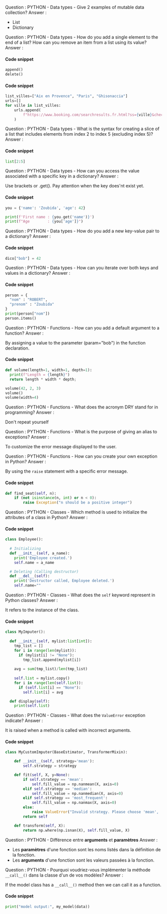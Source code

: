 <!-- 
08 10 2024
DONE : Les quizz de la section Python ont été vu

-->




<!-- 
<p align="center">
<img src="../static/md/assets/img1.png" alt="attention" width="577"/>
</p>

$$ E = mc^2 $$




#### Code snippet  

```python
# -----------------------------------------------------------------------------
def preprocessor(df):
    # drop
    df.drop(columns="Unnamed: 7", inplace=True)
    df.drop_duplicates(inplace=True)

    # format
    df.columns = df.columns.str.lower()
    df.columns = df.columns.str.replace("/", "_")
```


Question : 
Answer   : 

#### Code snippet 

```python
# TODO : add sample code
```

-->



<!-- 
############################################################
## Questions issues des quizz
############################################################ 
-->

Question : PYTHON - Data types - Give 2 examples of mutable data collection?
Answer  : 

* List
* Dictionary



Question : PYTHON - Data types - How do you add a single element to the end of a list? How can you remove an item from a list using its value?
Answer  : 

#### Code snippet 

```python
append()
delete()

```

#### Code snippet 

```python
list_villes=["Aix en Provence", "Paris", "Ghisonaccia"]
urls=[]
for ville in list_villes:
    urls.append(
        f"https://www.booking.com/searchresults.fr.html?ss={ville}&checkin=2024-05-02&checkout=2024-05-05&group_adults=2&no_rooms=1&group_children=0",
    )

```



Question : PYTHON - Data types - What is the syntax for creating a slice of a list that includes elements from index 2 to index 5 (excluding index 5)?
Answer  : 

#### Code snippet 

```python
list[2:5]
```





Question : PYTHON - Data types - How can you access the value associated with a specific key in a dictionary?
Answer  : 

Use brackets or .get(). Pay attention when the key does'nt exist yet.

#### Code snippet 

```python
you = {'name': 'Zoubida', 'age': 42}

print(f'First name : {you.get('name')}')
print(f"Age        : {you['age']}")
```




Question : PYTHON - Data types - How do you add a new key-value pair to a dictionary?
Answer  : 

#### Code snippet 

```python
dico["bob"] = 42
```




Question : PYTHON - Data types - How can you iterate over both keys and values in a dictionary?
Answer  : 

#### Code snippet 

```python
person = {
  "nom" : "ROBERT",
  "prenom" : "Zoubida"
}
print(person["nom"])
person.items()
```




Question : PYTHON - Functions - How can you add a default argument to a function?
Answer  : 

By assigning a value to the parameter (param="bob") in the function declaration.

#### Code snippet 

```python
def volume(length=1, width=1, depth=1):
  print(f"Length = {length}")
  return length * width * depth;

volume(42, 2, 3)
volume()
volume(width=4)
```




Question : PYTHON - Functions - What does the acronym DRY stand for in programming?
Answer   : 

Don't repeat yourself



Question : PYTHON - Functions - What is the purpose of giving an alias to exceptions?
Answer  : 

To customize the error message displayed to the user.



Question : PYTHON - Functions - How can you create your own exception in Python?
Answer  : 

By using the ``raise`` statement with a specific error message.

#### Code snippet 

```python
def find_seat(self, n):
    if (not isinstance(n, int) or n < 0):
        raise Exception("n should be a positive integer")
```




Question : PYTHON - Classes - Which method is used to initialize the attributes of a class in Python?
Answer  : 

#### Code snippet 

```python
class Employee():
 
  # Initializing
  def __init__(self, a_name):
    print('Employee created.')
    self.name = a_name

  # Deleting (Calling destructor)
  def __del__(self):
    print('Destructor called, Employee deleted.')
    self.name=""
```




Question : PYTHON - Classes - What does the ``self`` keyword represent in Python classes?
Answer  : 

It refers to the instance of the class.

#### Code snippet 

```python
class MyImputer():
  
  def __init__(self, mylist:list[int]):
    tmp_list = []
    for i in range(len(mylist)):
      if (mylist[i] != "None"):
        tmp_list.append(mylist[i])
    
    avg = sum(tmp_list)/len(tmp_list)
    
    self.list = mylist.copy()
    for i in range(len(self.list)):
      if (self.list[i] == "None"):
        self.list[i] = avg

  def display(self):
    print(self.list)  
```


Question : PYTHON - Classes - What does the ``ValueError`` exception indicate?
Answer  : 

It is raised when a method is called with incorrect arguments. 

#### Code snippet 

```python
class MyCustomImputer(BaseEstimator, TransformerMixin):

    def __init__(self, strategy='mean'):
        self.strategy = strategy

    def fit(self, X, y=None):
        if self.strategy == 'mean':
            self.fill_value = np.nanmean(X, axis=0)
        elif self.strategy == 'median':
            self.fill_value = np.nanmedian(X, axis=0)
        elif self.strategy == 'most_frequent':
            self.fill_value = np.nanmax(X, axis=0)
        else:
            raise ValueError("Invalid strategy. Please choose 'mean', 'median', or 'most_frequent'.")
        return self

    def transform(self, X):
        return np.where(np.isnan(X), self.fill_value, X)
```        


<!-- 
############################################################
## Questions qui ne proviennent pas des quizz
############################################################ 
-->

Question : PYTHON - Différence entre **arguments** et **paramètres**
Answer  :

* Les **paramètres** d'une fonction sont les noms listés dans la définition de la fonction. 
* Les **arguments** d'une fonction sont les valeurs passées à la fonction.





Question : PYTHON - Pourquoi voudriez-vous implémenter la méthode ``__call__()`` dans la classe d'un de vos modèles?
Answer  : 

If the model class has a ``__call__()`` method then we can call it as a function. 
 
#### Code snippet 

```python
print("model output:", my_model(data))
```

